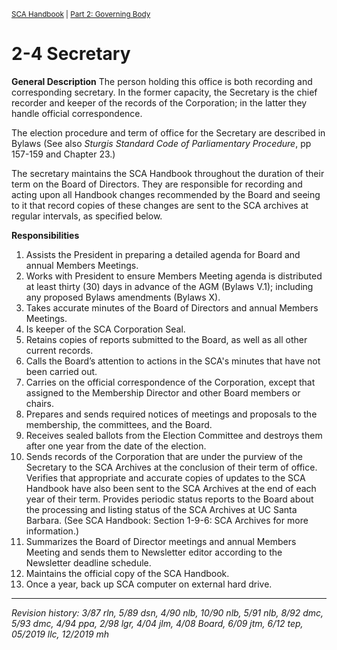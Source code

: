 <sup>[SCA Handbook](/sca-handbook/index.html) | [Part 2: Governing Body](../02_governing_body/index.html)</sup>

# 2-4 Secretary

**General Description**
The person holding this office is both recording and corresponding secretary. In the former capacity, the Secretary is the chief recorder and keeper of the records of the Corporation; in the latter they handle official correspondence.

The election procedure and term of office for the Secretary are described in Bylaws (See also _Sturgis Standard Code of Parliamentary Procedure_, pp 157-159 and Chapter 23.)

The secretary maintains the SCA Handbook throughout the duration of their term on the Board of Directors. They are responsible for recording and acting upon all Handbook changes recommended by the Board and seeing to it that record copies of these changes are sent to the SCA archives at regular intervals, as specified below.

**Responsibilities**
1. Assists the President in preparing a detailed agenda for Board and annual Members Meetings.
2. Works with President to ensure Members Meeting agenda is distributed at least thirty (30) days in advance of the AGM (Bylaws V.1); including any proposed Bylaws amendments (Bylaws X).
3. Takes accurate minutes of the Board of Directors and annual Members Meetings.
4. Is keeper of the SCA Corporation Seal.
5. Retains copies of reports submitted to the Board, as well as all other current records.
6. Calls the Board’s attention to actions in the SCA's minutes that have not been carried out.
7. Carries on the official correspondence of the Corporation, except that assigned to the Membership Director and other Board members or chairs.
8. Prepares and sends required notices of meetings and proposals to the membership, the committees, and the Board.
9. Receives sealed ballots from the Election Committee and destroys them after one year from the date of the election.
10. Sends records of the Corporation that are under the purview of the Secretary to the SCA Archives at the conclusion of their term of office. Verifies that appropriate and accurate copies of updates to the SCA Handbook have also been sent to the SCA Archives at the end of each year of their term. Provides periodic status reports to the Board about the processing and listing status of the SCA Archives at UC Santa Barbara. (See SCA Handbook: Section 1-9-6: SCA Archives for more information.)
11. Summarizes the Board of Director meetings and annual Members Meeting and sends them to Newsletter editor according to the Newsletter deadline schedule.
12. Maintains the official copy of the SCA Handbook.
13. Once a year, back up SCA computer on external hard drive.

***

_Revision history: 3/87 rln, 5/89 dsn, 4/90 nlb, 10/90 nlb, 5/91 nlb, 8/92 dmc, 5/93 dmc, 4/94 ppa, 2/98 lgr,
4/04 jlm, 4/08 Board, 6/09 jtm, 6/12 tep, 05/2019 llc, 12/2019 mh_

